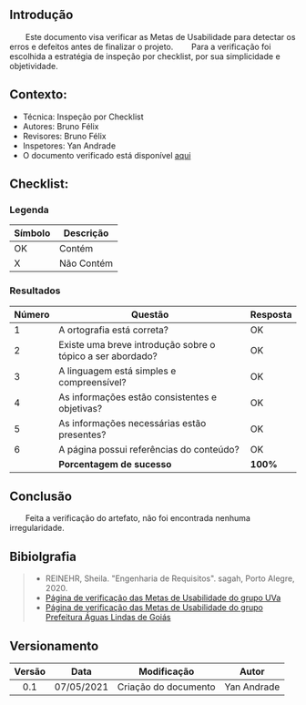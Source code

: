## Introdução

&emsp;&emsp;Este documento visa verificar as Metas de Usabilidade para detectar os erros e defeitos antes de finalizar o projeto.
&emsp;&emsp;Para a verificação foi escolhida a estratégia de inspeção por checklist, por sua simplicidade e objetividade.

## Contexto:	
 - Técnica: Inspeção por Checklist
 - Autores: Bruno Félix
 - Revisores: Bruno Félix
 - Inspetores: Yan Andrade
 - O documento verificado está disponível [aqui](../../analise-de-requisitos/metas-de-usabilidade.md)

## Checklist:
### Legenda 
|Símbolo|Descrição|
|--|--|
|OK|Contém|
|X|Não Contém|

### Resultados
|Número|Questão|Resposta|
|--|--|--|
|1|A ortografia está correta?|OK|
|2|Existe uma breve introdução sobre o tópico a ser abordado?|OK|
|3|A linguagem está simples e compreensível?|OK|
|4|As informações estão consistentes e objetivas?|OK|
|5|As informações necessárias estão presentes?|OK|
|6|A página possui referências do conteúdo?|OK|
||<strong>Porcentagem de sucesso</strong>|<strong>100%</strong>|

## Conclusão

&emsp;&emsp;Feita a verificação do artefato, não foi encontrada nenhuma irregularidade.

## Bibiolgrafia
> - REINEHR, Sheila. "Engenharia de Requisitos". sagah, Porto Alegre, 2020.
> - [Página de verificação das Metas de Usabilidade do grupo UVa](https://interacao-humano-computador.github.io/2020.1-UVaJudge/entrega_7/verificacao/metas_de_usabilidade/)
> - [Página de verificação das Metas de Usabilidade do grupo Prefeitura Águas Lindas de Goiás](https://interacao-humano-computador.github.io/2020.1-Prefeiturade-Aguas-Lindas-de-Goias/verificacao/veri_mt_usabilidade/)
## Versionamento

| Versão | Data | Modificação | Autor |
|:-:|--|--|--|
|0.1|07/05/2021| Criação do documento | Yan Andrade |